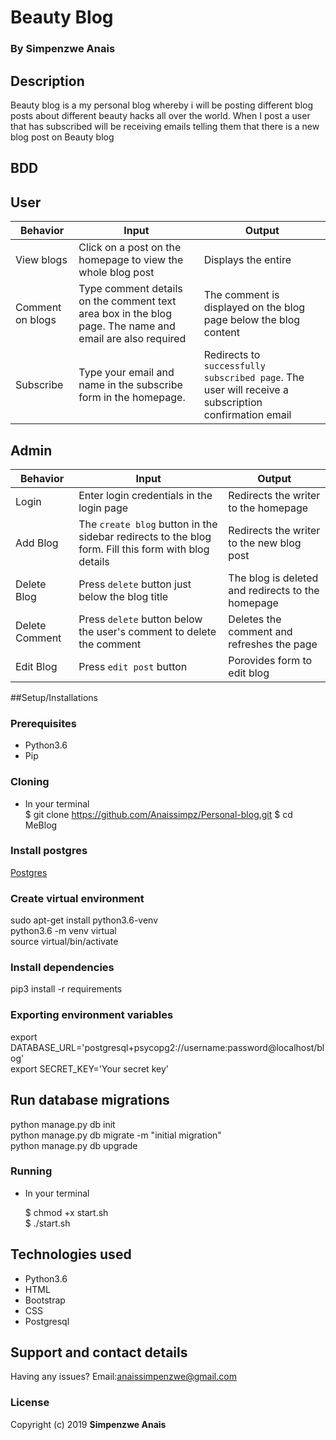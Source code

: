  # Beauty Blog

### By **Simpenzwe Anais**
## Description
Beauty blog is a my personal blog whereby i will be posting different blog posts about different beauty hacks all over the world. When I post a user that has subscribed will be receiving emails telling them that there is a new blog post on Beauty blog
## BDD

## User
| Behavior            | Input                         | Output                        | 
| ------------------- | ----------------------------- | ----------------------------- |
| View blogs | Click on a post on the homepage to view the whole blog post| Displays the entire |
| Comment on blogs | Type comment details on the comment text area box in the blog page. The name and email are also required | The comment is displayed on the blog page below the blog content |
| Subscribe | Type your email and name in the subscribe form in the homepage. | Redirects to ```successfully subscribed page```. The user will receive a subscription confirmation email |

## Admin
| Behavior            | Input                         | Output                        | 
| ------------------- | ----------------------------- | ----------------------------- |
| Login | Enter login credentials in the login page | Redirects the writer to the homepage |
| Add Blog | The `create blog` button in the sidebar redirects to the blog form. Fill this form with blog details | Redirects the writer to the new blog post |
| Delete Blog | Press `delete` button just below the blog title  | The blog is deleted and redirects to the homepage |
| Delete Comment | Press `delete` button below the user's comment to delete the comment | Deletes the comment and refreshes the page |
|Edit Blog|Press `edit post` button| Porovides form to edit blog|

##Setup/Installations
### Prerequisites
* Python3.6
* Pip

### Cloning
* In your terminal<br>
   $ git clone https://github.com/Anaissimpz/Personal-blog.git
   $ cd MeBlog

### Install postgres
[Postgres]()
  
### Create virtual environment
sudo apt-get install python3.6-venv<br>
python3.6 -m venv virtual<br>
source virtual/bin/activate<br>

### Install dependencies
pip3 install -r requirements<br>

### Exporting environment variables
export DATABASE_URL='postgresql+psycopg2://username:password@localhost/blog'<br>
export SECRET_KEY='Your secret key'

## Run database migrations
python manage.py db init<br>
python manage.py db migrate -m "initial migration"<br>
python manage.py db upgrade

### Running
 * In your terminal<br>

     $ chmod +x start.sh<br>
     $ ./start.sh

## Technologies used
* Python3.6
* HTML
* Bootstrap
* CSS
* Postgresql


## Support and contact details

Having any issues?
Email:anaissimpenzwe@gmail.com

### License
Copyright (c) 2019 **Simpenzwe Anais**
